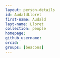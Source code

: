 ```yaml
---
layout: person-details
id: AudaldLloret
first-name: Audald
last-name: Lloret
collection: people
homepage:
github_username:
orcid:
groups: [beacons]
---
```

